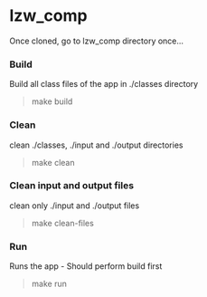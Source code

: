 # lzw_comp

Once cloned, go to lzw_comp directory once...

### Build
Build all class files of the app in ./classes directory
> make build

### Clean
clean ./classes, ./input and ./output directories
> make clean

### Clean input and output files
clean only ./input and ./output files
> make clean-files

### Run
Runs the app - Should perform build first
> make run